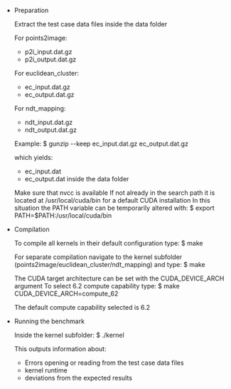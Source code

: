 * Preparation

  Extract the test case data files inside the data folder

  For points2image:
  * p2i_input.dat.gz
  * p2i_output.dat.gz

  For euclidean_cluster:
  * ec_input.dat.gz
  * ec_output.dat.gz

  For ndt_mapping:
  * ndt_input.dat.gz
  * ndt_output.dat.gz

  Example:
  $ gunzip --keep ec_input.dat.gz ec_output.dat.gz

  which yields:
  * ec_input.dat
  * ec_output.dat
  inside the data folder

  Make sure that nvcc is available
  If not already in the search path it is located at /usr/local/cuda/bin for a default CUDA installation
  In this situation the PATH variable can be temporarily altered with:
  $ export PATH=$PATH:/usr/local/cuda/bin

* Compilation

  To compile all kernels in their default configuration type:
  $ make

  For separate compilation navigate to the kernel subfolder (points2image/euclidean_cluster/ndt_mapping) and type:
  $ make

  The CUDA target architecture can be set with the CUDA_DEVICE_ARCH argument
  To select 6.2 compute capability type:
  $ make CUDA_DEVICE_ARCH=compute_62

  The default compute capability selected is 6.2

* Running the benchmark

  Inside the kernel subfolder:
  $ ./kernel

  This outputs information about:
  * Errors opening or reading from the test case data files
  * kernel runtime
  * deviations from the expected results
